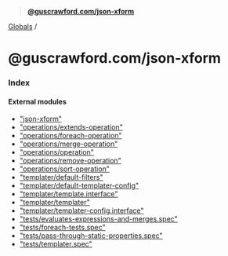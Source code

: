 > **[@guscrawford.com/json-xform](README.md)**

[Globals](globals.md) /

# @guscrawford.com/json-xform

### Index

#### External modules

* ["json-xform"](modules/_json_xform_.md)
* ["operations/extends-operation"](modules/_operations_extends_operation_.md)
* ["operations/foreach-operation"](modules/_operations_foreach_operation_.md)
* ["operations/merge-operation"](modules/_operations_merge_operation_.md)
* ["operations/operation"](modules/_operations_operation_.md)
* ["operations/remove-operation"](modules/_operations_remove_operation_.md)
* ["operations/sort-operation"](modules/_operations_sort_operation_.md)
* ["templater/default-filters"](modules/_templater_default_filters_.md)
* ["templater/default-templater-config"](modules/_templater_default_templater_config_.md)
* ["templater/template.interface"](modules/_templater_template_interface_.md)
* ["templater/templater"](modules/_templater_templater_.md)
* ["templater/templater-config.interface"](modules/_templater_templater_config_interface_.md)
* ["tests/evaluates-expressions-and-merges.spec"](modules/_tests_evaluates_expressions_and_merges_spec_.md)
* ["tests/foreach-tests.spec"](modules/_tests_foreach_tests_spec_.md)
* ["tests/pass-through-static-properties.spec"](modules/_tests_pass_through_static_properties_spec_.md)
* ["tests/templater.spec"](modules/_tests_templater_spec_.md)